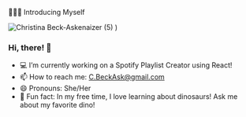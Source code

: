 🙋🏻‍♀️ Introducing Myself

![Christina Beck-Askenaizer (5)](https://github.com/user-attachments/assets/38b0d433-bc8a-4f75-8a1d-ca4ba0c142a4)
)



### Hi, there! 👋
- 💻 I’m currently working on a Spotify Playlist Creator using React!
- 📫 How to reach me: C.BeckAsk@gmail.com
- 😄 Pronouns: She/Her
- 🦴 Fun fact: In my free time, I love learning about dinosaurs! Ask me about my favorite dino!
